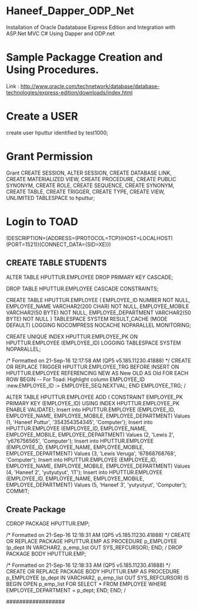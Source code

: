 # Haneef_Dapper_ODP_Net
Installation of Oracle Dadatabase Express Edition and Integration with ASP.Net MVC C# Using Dapper and ODP.net

# Sample Packagge Creation and Using Procedures.


Link : http://www.oracle.com/technetwork/database/database-technologies/express-edition/downloads/index.html

# Create a USER

create user hputtur identified by test1000;

# Grant Permission

Grant CREATE SESSION, ALTER SESSION, CREATE DATABASE LINK, CREATE MATERIALIZED VIEW, CREATE PROCEDURE, CREATE PUBLIC SYNONYM,  CREATE ROLE, CREATE SEQUENCE, CREATE SYNONYM, CREATE TABLE, CREATE TRIGGER, CREATE TYPE, CREATE VIEW, UNLIMITED TABLESPACE to hputtur;

# Login to TOAD

(DESCRIPTION=(ADDRESS=(PROTOCOL=TCP)(HOST=LOCALHOST)(PORT=1521))(CONNECT_DATA=(SID=XE)))


## CREATE TABLE  STUDENTS
ALTER TABLE HPUTTUR.EMPLOYEE
 DROP PRIMARY KEY CASCADE;

DROP TABLE HPUTTUR.EMPLOYEE CASCADE CONSTRAINTS;

CREATE TABLE HPUTTUR.EMPLOYEE ( EMPLOYEE_ID NUMBER NOT NULL, EMPLOYEE_NAME VARCHAR2(200 CHAR) NOT NULL, EMPLOYEE_MOBILE VARCHAR2(50 BYTE) NOT NULL, EMPLOYEE_DEPARTMENT VARCHAR2(50 BYTE) NOT NULL ) TABLESPACE SYSTEM RESULT_CACHE (MODE DEFAULT) LOGGING NOCOMPRESS NOCACHE NOPARALLEL MONITORING;


CREATE UNIQUE INDEX HPUTTUR.EMPLOYEE_PK ON HPUTTUR.EMPLOYEE (EMPLOYEE_ID) LOGGING TABLESPACE SYSTEM NOPARALLEL;


/* Formatted on 21-Sep-16 12:17:58 AM (QP5 v5.185.11230.41888) */
CREATE OR REPLACE TRIGGER HPUTTUR.EMPLOYEE_TRG
   BEFORE INSERT
   ON HPUTTUR.EMPLOYEE
   REFERENCING NEW AS New OLD AS Old
   FOR EACH ROW
BEGIN
   -- For Toad:  Highlight column EMPLOYEE_ID
   :new.EMPLOYEE_ID := EMPLOYEE_SEQ.NEXTVAL;
END EMPLOYEE_TRG;
/


ALTER TABLE HPUTTUR.EMPLOYEE ADD (  CONSTRAINT EMPLOYEE_PK PRIMARY KEY (EMPLOYEE_ID) USING INDEX HPUTTUR.EMPLOYEE_PK ENABLE VALIDATE);
Insert into HPUTTUR.EMPLOYEE
   (EMPLOYEE_ID, EMPLOYEE_NAME, EMPLOYEE_MOBILE, EMPLOYEE_DEPARTMENT)
 Values
   (1, 'Haneef Puttur', '354354354345', 'Computer');
Insert into HPUTTUR.EMPLOYEE
   (EMPLOYEE_ID, EMPLOYEE_NAME, EMPLOYEE_MOBILE, EMPLOYEE_DEPARTMENT)
 Values
   (2, 'Lewis 2', 'y676756565', 'Computer');
Insert into HPUTTUR.EMPLOYEE
   (EMPLOYEE_ID, EMPLOYEE_NAME, EMPLOYEE_MOBILE, EMPLOYEE_DEPARTMENT)
 Values
   (3, 'Lewis Veruga', '67868768768', 'Computer');
Insert into HPUTTUR.EMPLOYEE
   (EMPLOYEE_ID, EMPLOYEE_NAME, EMPLOYEE_MOBILE, EMPLOYEE_DEPARTMENT)
 Values
   (4, 'Haneef 2', 'yutyutyut', 'IT');
Insert into HPUTTUR.EMPLOYEE
   (EMPLOYEE_ID, EMPLOYEE_NAME, EMPLOYEE_MOBILE, EMPLOYEE_DEPARTMENT)
 Values
   (5, 'Haneef 3', 'yutyutyut', 'Computer');
COMMIT;


## Create Package

CDROP PACKAGE HPUTTUR.EMP;

/* Formatted on 21-Sep-16 12:18:31 AM (QP5 v5.185.11230.41888) */
CREATE OR REPLACE PACKAGE HPUTTUR.EMP
AS
   PROCEDURE p_EMPLOYEE (p_dept IN VARCHAR2, p_emp_list OUT SYS_REFCURSOR);
END;
/
DROP PACKAGE BODY HPUTTUR.EMP;

/* Formatted on 21-Sep-16 12:18:33 AM (QP5 v5.185.11230.41888) */
CREATE OR REPLACE PACKAGE BODY HPUTTUR.EMP
AS
   PROCEDURE p_EMPLOYEE (p_dept IN VARCHAR2, p_emp_list OUT SYS_REFCURSOR)
   IS
   BEGIN
      OPEN p_emp_list FOR
         SELECT *
           FROM EMPLOYEE
          WHERE EMPLOYEE_DEPARTMENT = p_dept;
   END;
END;
/

##################
